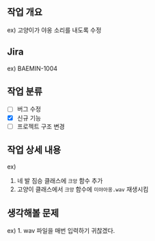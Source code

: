 ## 작업 개요

ex) 고양이가 야옹 소리를 내도록 수정

## Jira

ex) BAEMIN-1004

## 작업 분류

- [ ] 버그 수정
- [x] 신규 기능
- [ ] 프로젝트 구조 변경

## 작업 상세 내용

ex)

1. 네 발 짐승 클래스에 `크앙` 함수 추가
2. 고양이 클래스에서 `크앙` 함수에 `미야아옹.wav` 재생시킴

## 생각해볼 문제

ex) 1. wav 파일을 매번 입력하기 귀찮겠다.